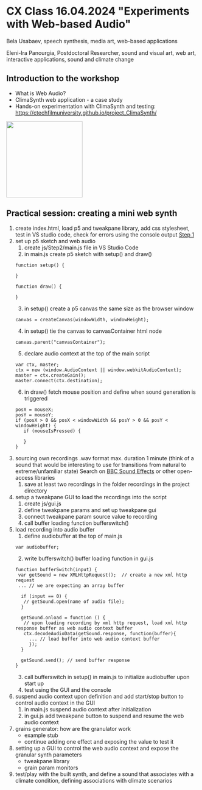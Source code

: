 # CX Class 16.04.2024 "Experiments with Web-based Audio"
Bela Usabaev, speech synthesis, media art, web-based applications

Eleni-Ira Panourgia, Postdoctoral Researcher, sound and visual art, web art, interactive applications, sound and climate change

## Introduction to the workshop
- What is Web Audio?
- ClimaSynth web application - a case study
- Hands-on experimentation with ClimaSynth and testing: https://ctechfilmuniversity.github.io/project_ClimaSynth/

<img src="https://github.com/xy-grainsynth/xy-prototype/assets/115570643/34b7190e-8a4f-4ede-9a6f-cfd78e3b5bac"  width="200" height="200">

## Practical session: creating a mini web synth
1. create index.html, load p5 and tweakpane library, add css stylesheet, test in VS studio code, check for errors using the console output [Step 1](https://github.com/xy-grainsynth/workshop/tree/3e2b8b6582ee4d3fdd18285555bde1f1e51077b2)
2. set up p5 sketch and web audio
   1. create js/Step2/main.js file in VS Studio Code
   2. in main.js create p5 sketch with setup() and draw()
     ```
     function setup() {

     }

     function draw() {
     
     }
     ```
   3. in setup() create a p5 canvas the same size as the browser window
     ```
     canvas = createCanvas(windowWidth, windowHeight);
     ```
   4. in setup() tie the canvas to canvasContainer html node
     ```
     canvas.parent("canvasContainer");
     ```
   5. declare audio context at the top of the main script
     ```
     var ctx, master;
     ctx = new (window.AudioContext || window.webkitAudioContext);
     master = ctx.createGain();
     master.connect(ctx.destination);
     ```
   6. in draw() fetch mouse position and define when sound generation is triggered
     ```
     posX = mouseX;
     posY = mouseY;
     if (posX > 0 && posX < windowWidth && posY > 0 && posY < windowHeight) {
        if (mouseIsPressed) {
     
        }
     }
     ```
3. sourcing own recordings .wav format max. duration 1 minute (think of a sound that would be interesting to use for transitions from natural to extreme/unfamiliar state) Search on [BBC Sound Effects](https://sound-effects.bbcrewind.co.uk/search?q=nature&resultSize=30) or other open-access libraries
   1. save at least two recordings in the folder recordings in the project directory
4. setup a tweakpane GUI to load the recordings into the script
   1. create js/gui.js
   2. define tweakpane params and set up tweakpane gui
   3. connect tweakpane param source value to recording
   4. call buffer loading function bufferswitch()
5. load recording into audio buffer
   1. define audiobuffer at the top of main.js
   ```
   var audiobuffer;
   ```
   2. write bufferswitch() buffer loading function in gui.js
   ```
   function bufferSwitch(input) {
    var getSound = new XMLHttpRequest();  // create a new xml http request
    ... // we are expecting an array buffer

     if (input == 0) {
      // getSound.open(name of audio file);
     }

     getSound.onload = function () {
      // upon loading recording by xml http request, load xml http response buffer as web audio context buffer
      ctx.decodeAudioData(getSound.response, function(buffer){
        ... // load buffer into web audio context buffer
        });
     }

     getSound.send(); // send buffer response
   }
   ```
   3. call bufferswitch in setup() in main.js to initialize audiobuffer upon start up
   4. test using the GUI and the console  
6. suspend audio context upon definition and add start/stop button to control audio context in the GUI
   1. in main.js suspend audio context after initialization
   2. in gui.js add tweakpane button to suspend and resume the web audio context
7. grains generator: how are the granulator work
   - example stub
   - continue adding one effect and exposing the value to test it 
8. setting up a GUI to control the web audio context and expose the granular synth parameters
   - tweakpane library
   - grain param monitors
9. test/play with the built synth, and define a sound that associates with a climate condition, defining associations with climate scenarios
